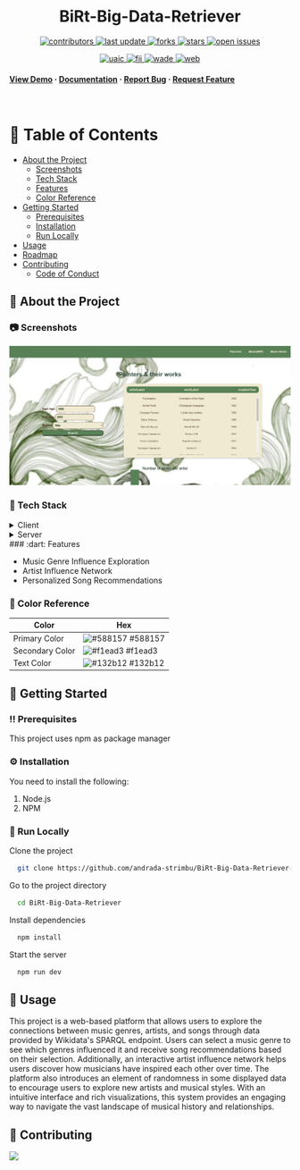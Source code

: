 <div align="center">
  <h1>BiRt-Big-Data-Retriever</h1>
  <p>
  <a href="https://github.com/andrada-strimbu/BiRt-Big-Data-Retriever-/graphs/contributors">
    <img src="https://img.shields.io/github/contributors/andrada-strimbu/BiRt-Big-Data-Retriever-" alt="contributors" />
  </a>
  <a href="">
    <img src="https://img.shields.io/github/last-commit/andrada-strimbu/BiRt-Big-Data-Retriever-" alt="last update" />
  </a>
  <a href="https://github.com/andrada-strimbu/BiRt-Big-Data-Retriever-/network/members">
    <img src="https://img.shields.io/github/forks/andrada-strimbu/BiRt-Big-Data-Retriever-" alt="forks" />
  </a>
  <a href="https://github.com/andrada-strimbu/BiRt-Big-Data-Retriever-/stargazers">
    <img src="https://img.shields.io/github/stars/andrada-strimbu/BiRt-Big-Data-Retriever-" alt="stars" />
  </a>
  <a href="https://github.com/andrada-strimbu/BiRt-Big-Data-Retriever-/issues/">
    <img src="https://img.shields.io/github/issues/andrada-strimbu/BiRt-Big-Data-Retriever-" alt="open issues" />
  </a>
</p>
<p>
  <a href="https://www.uaic.ro/">
    <img src="https://img.shields.io/badge/project-academic-blue" alt="uaic" />
  </a>
  <a href="https://www.info.uaic.ro/">
    <img src="https://img.shields.io/badge/infoiasi-FII-green" alt="fii" />
  </a>
  <a href="https://profs.info.uaic.ro/sabin.buraga/teach/courses/wade/index.html">
    <img src="https://img.shields.io/badge/wade-2024-orange" alt="wade" />
  </a>
  <a href="https://profs.info.uaic.ro/sabin.buraga/teach/courses/wade/">
    <img src="https://img.shields.io/badge/web-semantic-purple" alt="web" />
  </a>
</p>
</div>

   
<h4>
    <a href="https://github.com/andrada-strimbu/BiRt-Big-Data-Retriever-">View Demo</a>
  <span> · </span>
    <a href="https://github.com/andrada-strimbu/BiRt-Big-Data-Retriever-/tree/main/documentatie-">Documentation</a>
  <span> · </span>
    <a href="https://github.com/andrada-strimbu/BiRt-Big-Data-Retriever-/issues">Report Bug</a>
  <span> · </span>
    <a href="https://github.com/andrada-strimbu/BiRt-Big-Data-Retriever-/issues">Request Feature</a>
  </h4>
</div>

<br />

<!-- Table of Contents -->
# :notebook_with_decorative_cover: Table of Contents

- [About the Project](#star2-about-the-project)
  * [Screenshots](#camera-screenshots)
  * [Tech Stack](#space_invader-tech-stack)
  * [Features](#dart-features)
  * [Color Reference](#art-color-reference)
- [Getting Started](#toolbox-getting-started)
  * [Prerequisites](#bangbang-prerequisites)
  * [Installation](#gear-installation)
  * [Run Locally](#running-run-locally)
- [Usage](#eyes-usage)
- [Roadmap](#compass-roadmap)
- [Contributing](#wave-contributing)
  * [Code of Conduct](#scroll-code-of-conduct)


  

<!-- About the Project -->
## :star2: About the Project


<!-- Screenshots -->
### :camera: Screenshots

<div align="center"> 
  <img src="https://github.com/andrada-strimbu/BiRt-Big-Data-Retriever-/blob/main/documentatie/screenshot/finearts1.png" alt="screenshot" />
</div>


<!-- TechStack -->
### :space_invader: Tech Stack

<details>
  <summary>Client</summary>
  <ul>
    <li><a href="https://nextjs.org/">Next.js</a></li>
    <li><a href="https://reactjs.org/">React.js</a></li>
  </ul>
</details>

<details>
  <summary>Server</summary>
  <ul>
    <li><a href="https://nestjs.com/">Next.js</a></li>
  </ul>
</details>
<!-- Features -->
### :dart: Features

- Music Genre Influence Exploration
- Artist Influence Network
- Personalized Song Recommendations

<!-- Color Reference -->
### :art: Color Reference

| Color             | Hex                                                                |
| ----------------- | ------------------------------------------------------------------ |
| Primary Color | ![#588157](https://via.placeholder.com/10/588157?text=+) #588157 |
| Secondary Color | ![#f1ead3](https://via.placeholder.com/10/f1ead3?text=+) #f1ead3 |
| Text Color | ![#132b12](https://via.placeholder.com/10/132b12?text=+) #132b12 |



<!-- Getting Started -->
## 	:toolbox: Getting Started

<!-- Prerequisites -->
### :bangbang: Prerequisites

This project uses npm as package manager


<!-- Installation -->
### :gear: Installation

You need to install the following:
<ol>
  <li>Node.js</li>
  <li>NPM</li>
</ol>
   


<!-- Run Locally -->
### :running: Run Locally

Clone the project

```bash
  git clone https://github.com/andrada-strimbu/BiRt-Big-Data-Retriever-.git
```

Go to the project directory

```bash
  cd BiRt-Big-Data-Retriever
```

Install dependencies

```bash
  npm install
```

Start the server

```bash
  npm run dev
```

<!-- Usage -->
## :eyes: Usage

This project is a web-based platform that allows users to explore the connections between music genres, artists, and songs through data provided by Wikidata's SPARQL endpoint. Users can select a music genre to see which genres influenced it and receive song recommendations based on their selection. Additionally, an interactive artist influence network helps users discover how musicians have inspired each other over time. The platform also introduces an element of randomness in some displayed data to encourage users to explore new artists and musical styles. With an intuitive interface and rich visualizations, this system provides an engaging way to navigate the vast landscape of musical history and relationships.

<!-- Contributing -->
## :wave: Contributing

<a href="https://github.com/andrada-strimbu/BiRt-Big-Data-Retriever-/graphs/contributors">
  <img src="https://contrib.rocks/image?repo=Louis3797/awesome-readme-template" />
</a>
